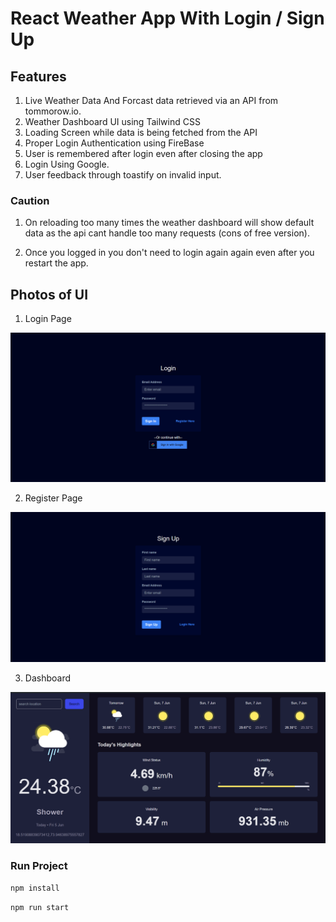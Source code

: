 # React Weather App With Login / Sign Up

## Features 

1. Live Weather Data And Forcast data retrieved via an API from tommorow.io.
2. Weather Dashboard UI using Tailwind CSS
3. Loading Screen while data is being fetched from the  API
4. Proper Login Authentication using FireBase
5. User is remembered after login even after closing the app
6. Login Using Google.
7. User feedback through toastify on invalid input.

### Caution

1. On reloading too many times the weather dashboard will show default data as the api cant handle too many requests (cons of free version).

2. Once you logged in you don't need to login again again even after you restart the app.

## Photos of UI

1. Login Page

![Login Page](image.png)

2. Register Page

![Register Page](image-1.png)

3. Dashboard

![Dashboard](image-2.png)

### Run Project 

``` npm install ```

```npm run start```
